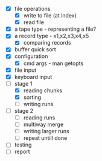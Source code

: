 - [x] file operations
  - [x] write to file (at index)
  - [x] read file 
- [x] a tape type - representing a file?
- [x] a record type - x1,x2,x3,x4,x5
  - [x] comparing records
- [x] buffer quick sort
- [x] configuration
  - [x] cmd args - man getopts
- [x] file input
- [x] keyboard input
- [ ] stage 1
  - [x] reading chunks
  - [x] sorting
  - [ ] writing runs
- [ ] stage 2
  - [ ] reading runs
  - [ ] multiway merge
  - [ ] writing larger runs
  - [ ] repeat untill done
- [ ] testing
- [ ] report
